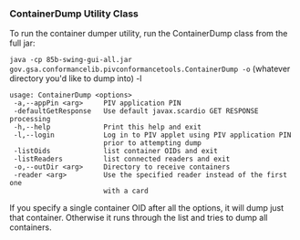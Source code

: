 
### ContainerDump Utility Class

To run the container dumper utility, run the ContainerDump class from the full jar:

`java -cp 85b-swing-gui-all.jar gov.gsa.conformancelib.pivconformancetools.ContainerDump -o` (whatever directory you'd like to dump into) -l
```
usage: ContainerDump <options>
 -a,--appPin <arg>     PIV application PIN
 -defaultGetResponse   Use default javax.scardio GET RESPONSE processing
 -h,--help             Print this help and exit
 -l,--login            Log in to PIV applet using PIV application PIN
                       prior to attempting dump
 -listOids             list container OIDs and exit
 -listReaders          list connected readers and exit
 -o,--outDir <arg>     Directory to receive containers
 -reader <arg>         Use the specified reader instead of the first one
                       with a card
```
If you specify a single container OID after all the options, it will dump just that container. Otherwise it runs
through the list and tries to dump all containers.
